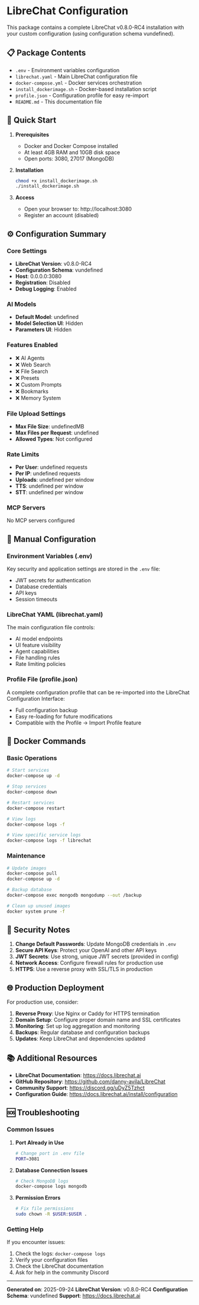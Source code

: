 # LibreChat Configuration

This package contains a complete LibreChat v0.8.0-RC4 installation with your custom configuration (using configuration schema vundefined).

## 📋 Package Contents

- `.env` - Environment variables configuration
- `librechat.yaml` - Main LibreChat configuration file
- `docker-compose.yml` - Docker services orchestration
- `install_dockerimage.sh` - Docker-based installation script
- `profile.json` - Configuration profile for easy re-import
- `README.md` - This documentation file

## 🚀 Quick Start

1. **Prerequisites**
   - Docker and Docker Compose installed
   - At least 4GB RAM and 10GB disk space
   - Open ports: 3080, 27017 (MongoDB)

2. **Installation**
   ```bash
   chmod +x install_dockerimage.sh
   ./install_dockerimage.sh
   ```

3. **Access**
   - Open your browser to: http://localhost:3080
   - Register an account (disabled)

## ⚙️ Configuration Summary

### Core Settings
- **LibreChat Version**: v0.8.0-RC4
- **Configuration Schema**: vundefined
- **Host**: 0.0.0.0:3080
- **Registration**: Disabled
- **Debug Logging**: Enabled

### AI Models
- **Default Model**: undefined
- **Model Selection UI**: Hidden
- **Parameters UI**: Hidden

### Features Enabled
- ❌ AI Agents
- ❌ Web Search
- ❌ File Search
- ❌ Presets
- ❌ Custom Prompts
- ❌ Bookmarks
- ❌ Memory System

### File Upload Settings
- **Max File Size**: undefinedMB
- **Max Files per Request**: undefined
- **Allowed Types**: Not configured

### Rate Limits
- **Per User**: undefined requests
- **Per IP**: undefined requests
- **Uploads**: undefined per window
- **TTS**: undefined per window
- **STT**: undefined per window

### MCP Servers
No MCP servers configured

## 🔧 Manual Configuration

### Environment Variables (.env)
Key security and application settings are stored in the `.env` file:
- JWT secrets for authentication
- Database credentials
- API keys
- Session timeouts

### LibreChat YAML (librechat.yaml)
The main configuration file controls:
- AI model endpoints
- UI feature visibility
- Agent capabilities
- File handling rules
- Rate limiting policies

### Profile File (profile.json)
A complete configuration profile that can be re-imported into the LibreChat Configuration Interface:
- Full configuration backup
- Easy re-loading for future modifications
- Compatible with the Profile → Import Profile feature

## 🐳 Docker Commands

### Basic Operations
```bash
# Start services
docker-compose up -d

# Stop services
docker-compose down

# Restart services
docker-compose restart

# View logs
docker-compose logs -f

# View specific service logs
docker-compose logs -f librechat
```

### Maintenance
```bash
# Update images
docker-compose pull
docker-compose up -d

# Backup database
docker-compose exec mongodb mongodump --out /backup

# Clean up unused images
docker system prune -f
```

## 🔐 Security Notes

1. **Change Default Passwords**: Update MongoDB credentials in `.env`
2. **Secure API Keys**: Protect your OpenAI and other API keys
3. **JWT Secrets**: Use strong, unique JWT secrets (provided in config)
4. **Network Access**: Configure firewall rules for production use
5. **HTTPS**: Use a reverse proxy with SSL/TLS in production

## 🌐 Production Deployment

For production use, consider:

1. **Reverse Proxy**: Use Nginx or Caddy for HTTPS termination
2. **Domain Setup**: Configure proper domain name and SSL certificates
3. **Monitoring**: Set up log aggregation and monitoring
4. **Backups**: Regular database and configuration backups
5. **Updates**: Keep LibreChat and dependencies updated

## 📚 Additional Resources

- **LibreChat Documentation**: https://docs.librechat.ai
- **GitHub Repository**: https://github.com/danny-avila/LibreChat
- **Community Support**: https://discord.gg/uDyZ5Tzhct
- **Configuration Guide**: https://docs.librechat.ai/install/configuration

## 🆘 Troubleshooting

### Common Issues

1. **Port Already in Use**
   ```bash
   # Change port in .env file
   PORT=3081
   ```

2. **Database Connection Issues**
   ```bash
   # Check MongoDB logs
   docker-compose logs mongodb
   ```

3. **Permission Errors**
   ```bash
   # Fix file permissions
   sudo chown -R $USER:$USER .
   ```

### Getting Help

If you encounter issues:
1. Check the logs: `docker-compose logs`
2. Verify your configuration files
3. Check the LibreChat documentation
4. Ask for help in the community Discord

---

**Generated on**: 2025-09-24
**LibreChat Version**: v0.8.0-RC4
**Configuration Schema**: vundefined
**Support**: https://docs.librechat.ai
